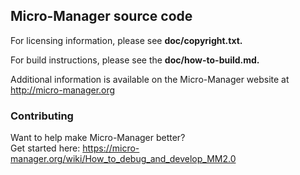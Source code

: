## Micro-Manager source code

For licensing information, please see **doc/copyright.txt.**

For build instructions, please see the **doc/how-to-build.md.**

Additional information is available on the Micro-Manager website at
http://micro-manager.org

### Contributing
Want to help make Micro-Manager better?  
Get started here: https://micro-manager.org/wiki/How_to_debug_and_develop_MM2.0
